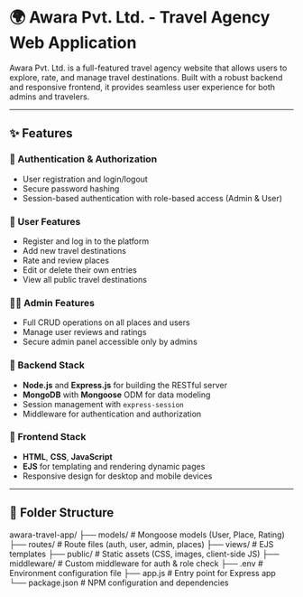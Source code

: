 # 🌍 Awara Pvt. Ltd. - Travel Agency Web Application

Awara Pvt. Ltd. is a full-featured travel agency website that allows users to explore, rate, and manage travel destinations. Built with a robust backend and responsive frontend, it provides seamless user experience for both admins and travelers.

---

## ✨ Features

### 🔐 Authentication & Authorization
- User registration and login/logout
- Secure password hashing
- Session-based authentication with role-based access (Admin & User)

### 👤 User Features
- Register and log in to the platform
- Add new travel destinations
- Rate and review places
- Edit or delete their own entries
- View all public travel destinations

### 🧑‍💼 Admin Features
- Full CRUD operations on all places and users
- Manage user reviews and ratings
- Secure admin panel accessible only by admins

### 🧱 Backend Stack
- **Node.js** and **Express.js** for building the RESTful server
- **MongoDB** with **Mongoose** ODM for data modeling
- Session management with `express-session`
- Middleware for authentication and authorization

### 🎨 Frontend Stack
- **HTML**, **CSS**, **JavaScript**
- **EJS** for templating and rendering dynamic pages
- Responsive design for desktop and mobile devices

---

## 📁 Folder Structure

awara-travel-app/
├── models/ # Mongoose models (User, Place, Rating)
├── routes/ # Route files (auth, user, admin, places)
├── views/ # EJS templates
├── public/ # Static assets (CSS, images, client-side JS)
├── middleware/ # Custom middleware for auth & role check
├── .env # Environment configuration file
├── app.js # Entry point for Express app
└── package.json # NPM configuration and dependencies

